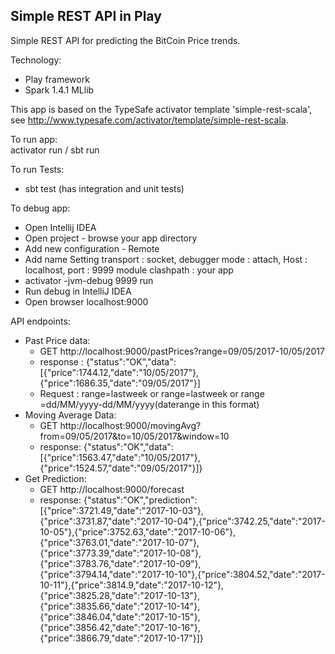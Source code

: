 Simple REST API in Play
-----------------------

Simple REST API for predicting the BitCoin Price trends.

Technology:
- Play framework  
- Spark 1.4.1 MLlib

This app is based on the TypeSafe activator template 'simple-rest-scala', see http://www.typesafe.com/activator/template/simple-rest-scala.

To run app:  
activator run / sbt run

To run Tests:
- sbt test (has integration and unit tests)

To debug app:  
- Open Intellij IDEA  
- Open project - browse your app directory  
- Add new configuration - Remote  
- Add name Setting transport : socket, debugger mode : attach, Host : localhost, port : 9999 module clashpath : your app  
- activator -jvm-debug 9999 run  
- Run debug in IntelliJ IDEA  
- Open browser localhost:9000  

API endpoints:
- Past Price data:
    - GET http://localhost:9000/pastPrices?range=09/05/2017-10/05/2017
    - response : {"status":"OK","data":[{"price":1744.12,"date":"10/05/2017"},{"price":1686.35,"date":"09/05/2017"}]
    - Request : range=lastweek or range=lastweek or range =dd/MM/yyyy-dd/MM/yyyy(daterange in this format)
- Moving Average Data:
    - GET http://localhost:9000/movingAvg?from=09/05/2017&to=10/05/2017&window=10
    - response: {"status":"OK","data":[{"price":1563.47,"date":"10/05/2017"},{"price":1524.57,"date":"09/05/2017"}]}
- Get Prediction:
    - GET http://localhost:9000/forecast
    - response: {"status":"OK","prediction":[{"price":3721.49,"date":"2017-10-03"},{"price":3731.87,"date":"2017-10-04"},{"price":3742.25,"date":"2017-10-05"},{"price":3752.63,"date":"2017-10-06"},{"price":3763.01,"date":"2017-10-07"},{"price":3773.39,"date":"2017-10-08"},{"price":3783.76,"date":"2017-10-09"},{"price":3794.14,"date":"2017-10-10"},{"price":3804.52,"date":"2017-10-11"},{"price":3814.9,"date":"2017-10-12"},{"price":3825.28,"date":"2017-10-13"},{"price":3835.66,"date":"2017-10-14"},{"price":3846.04,"date":"2017-10-15"},{"price":3856.42,"date":"2017-10-16"},{"price":3866.79,"date":"2017-10-17"}]}
